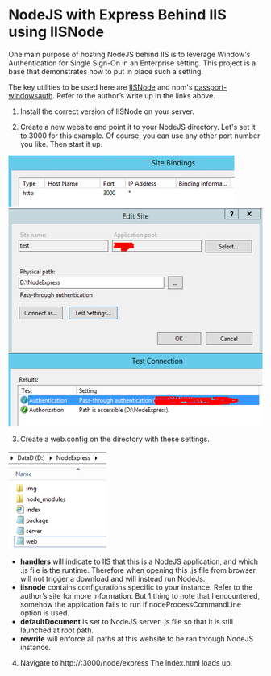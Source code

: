 NodeJS with Express Behind IIS using IISNode
==================================
One main purpose of hosting NodeJS behind IIS is to leverage Window's Authentication for Single Sign-On in an Enterprise setting. This project is a base that demonstrates how to put in place such a setting.

The key utilities to be used here are [IISNode](https://github.com/tjanczuk/iisnode/blob/master/README.md) and npm's <a href="https://www.npmjs.com/package/passport-windowsauth" target="_blank">passport-windowsauth</a>. Refer to the author’s write up in the links above.

1. Install the correct version of IISNode on your server.

2. Create a new website and point it to your NodeJS directory.
Let's set it to 3000 for this example. Of course, you can use any other port number you like.
Then start it up.
<img height="101px" width="448px" src="https://github.com/Kyeo1983/NodeJS-with-Express-Behind-IIS-with-IISNode/blob/master/readmeImg/Snap16.png"/>
<img height="433px" width="529px" src="https://github.com/Kyeo1983/NodeJS-with-Express-Behind-IIS-with-IISNode/blob/master/readmeImg/Snap10.png"/>

3. Create a web.config on the directory with these settings.
<img height="195px" width="194px" src="https://github.com/Kyeo1983/NodeJS-with-Express-Behind-IIS-with-IISNode/blob/master/readmeImg/Snap11.png"/>

  * __handlers__ will indicate to IIS that this is a NodeJS application, and which .js file is the runtime. Therefore when opening this .js file from browser will not trigger a download and will instead run NodeJs.
  * __iisnode__ contains configurations specific to your instance. Refer to the author’s site for more information. But 1 thing to note that I encountered, somehow the application fails to run if nodeProcessCommandLine option is used.
  * __defaultDocument__ is set to NodeJS server .js file so that it is still launched at root path.
  * __rewrite__ will enforce all paths at this website to be ran through NodeJS instance.

4. Navigate to http://<server>:3000/node/express
The index.html loads up.
